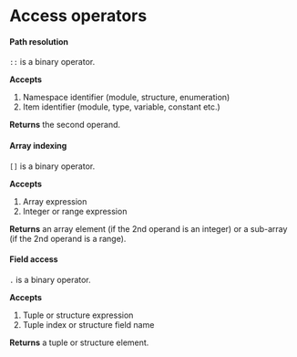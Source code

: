 # Access operators

#### Path resolution

`::` is a binary operator.

**Accepts**
1. Namespace identifier (module, structure, enumeration)
2. Item identifier (module, type, variable, constant etc.)

**Returns** the second operand.

#### Array indexing

`[]` is a binary operator.

**Accepts**
1. Array expression
2. Integer or range expression

**Returns** an array element (if the 2nd operand is an integer) or a sub-array
(if the 2nd operand is a range).

#### Field access

`.` is a binary operator.

**Accepts**
1. Tuple or structure expression
2. Tuple index or structure field name

**Returns** a tuple or structure element.
